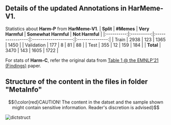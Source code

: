 ## Details of the updated Annotations in <strong>HarMeme-V1</strong>.
Statistics about <strong>Harm-P</strong> from <strong>HarMeme-V1</strong>.
|  **Split** | **#Memes** | **Very Harmful** | **Somewhat Harmful** | **Not Harmful** |
|:----------:|:----------:|:----------------:|:--------------------:|:---------------:|
|    Train   |    2938    |        123       |         1365         |       1450      |
| Validation |     177    |         8        |          81          |        88       |
|    Test    |     355    |        12        |          159         |       184       |
|  **Total** |    3470    |        143       |         1605         |       1722      |

For stats of <strong>Harm-C</strong>, refer the original data from <a href="https://aclanthology.org/2021.findings-emnlp.379.pdf">Table 1 @ the EMNLP'21 (Findings)</a> paper.


## Structure of the content in the files in folder "MetaInfo" 
$${\color{red}CAUTION! The content in the datset and the sample shown might contain sensitive information. Reader's discretion is advised}$$

![dictstruct](https://github.com/LCS2-IIITD/MOMENTA/assets/9869470/06d2d94c-1c8c-4ffa-96c1-dca78676ae88)
